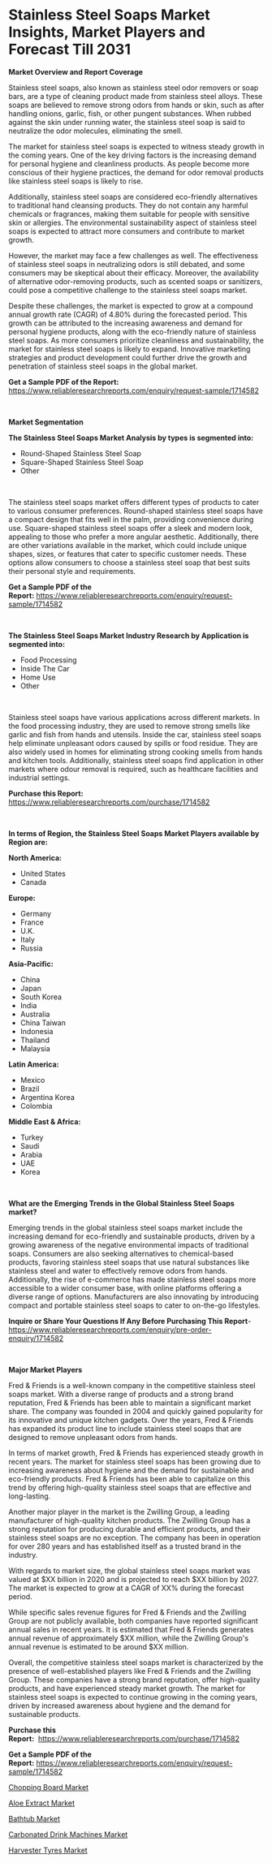 <p><h1>Stainless Steel Soaps Market Insights, Market Players and Forecast Till 2031</h1></p><p><strong>Market Overview and Report Coverage</strong></p>
<p><p>Stainless steel soaps, also known as stainless steel odor removers or soap bars, are a type of cleaning product made from stainless steel alloys. These soaps are believed to remove strong odors from hands or skin, such as after handling onions, garlic, fish, or other pungent substances. When rubbed against the skin under running water, the stainless steel soap is said to neutralize the odor molecules, eliminating the smell.</p><p>The market for stainless steel soaps is expected to witness steady growth in the coming years. One of the key driving factors is the increasing demand for personal hygiene and cleanliness products. As people become more conscious of their hygiene practices, the demand for odor removal products like stainless steel soaps is likely to rise.</p><p>Additionally, stainless steel soaps are considered eco-friendly alternatives to traditional hand cleansing products. They do not contain any harmful chemicals or fragrances, making them suitable for people with sensitive skin or allergies. The environmental sustainability aspect of stainless steel soaps is expected to attract more consumers and contribute to market growth.</p><p>However, the market may face a few challenges as well. The effectiveness of stainless steel soaps in neutralizing odors is still debated, and some consumers may be skeptical about their efficacy. Moreover, the availability of alternative odor-removing products, such as scented soaps or sanitizers, could pose a competitive challenge to the stainless steel soaps market.</p><p>Despite these challenges, the market is expected to grow at a compound annual growth rate (CAGR) of 4.80% during the forecasted period. This growth can be attributed to the increasing awareness and demand for personal hygiene products, along with the eco-friendly nature of stainless steel soaps. As more consumers prioritize cleanliness and sustainability, the market for stainless steel soaps is likely to expand. Innovative marketing strategies and product development could further drive the growth and penetration of stainless steel soaps in the global market.</p></p>
<p><strong>Get a Sample PDF of the Report:</strong> <a href="https://www.reliableresearchreports.com/enquiry/request-sample/1714582">https://www.reliableresearchreports.com/enquiry/request-sample/1714582</a></p>
<p>&nbsp;</p>
<p><strong>Market Segmentation</strong></p>
<p><strong>The Stainless Steel Soaps Market Analysis by types is segmented into:</strong></p>
<p><ul><li>Round-Shaped Stainless Steel Soap</li><li>Square-Shaped Stainless Steel Soap</li><li>Other</li></ul></p>
<p>&nbsp;</p>
<p><p>The stainless steel soaps market offers different types of products to cater to various consumer preferences. Round-shaped stainless steel soaps have a compact design that fits well in the palm, providing convenience during use. Square-shaped stainless steel soaps offer a sleek and modern look, appealing to those who prefer a more angular aesthetic. Additionally, there are other variations available in the market, which could include unique shapes, sizes, or features that cater to specific customer needs. These options allow consumers to choose a stainless steel soap that best suits their personal style and requirements.</p></p>
<p><strong>Get a Sample PDF of the Report:</strong>&nbsp;<a href="https://www.reliableresearchreports.com/enquiry/request-sample/1714582">https://www.reliableresearchreports.com/enquiry/request-sample/1714582</a></p>
<p>&nbsp;</p>
<p><strong>The Stainless Steel Soaps Market Industry Research by Application is segmented into:</strong></p>
<p><ul><li>Food Processing</li><li>Inside The Car</li><li>Home Use</li><li>Other</li></ul></p>
<p>&nbsp;</p>
<p><p>Stainless steel soaps have various applications across different markets. In the food processing industry, they are used to remove strong smells like garlic and fish from hands and utensils. Inside the car, stainless steel soaps help eliminate unpleasant odors caused by spills or food residue. They are also widely used in homes for eliminating strong cooking smells from hands and kitchen tools. Additionally, stainless steel soaps find application in other markets where odour removal is required, such as healthcare facilities and industrial settings.</p></p>
<p><strong>Purchase this Report:</strong>&nbsp; <a href="https://www.reliableresearchreports.com/purchase/1714582">https://www.reliableresearchreports.com/purchase/1714582</a></p>
<p>&nbsp;</p>
<p><strong>In terms of Region, the Stainless Steel Soaps Market Players available by Region are:</strong></p>
<p>
    <p> <strong> North America: </strong>
        <ul>
            <li>United States</li>
            <li>Canada</li>
        </ul>
        </p> 
    <p> <strong> Europe: </strong>
        <ul>
            <li>Germany</li>
            <li>France</li>
            <li>U.K.</li>
            <li>Italy</li>
            <li>Russia</li>
        </ul>
        </p> 
    <p> <strong> Asia-Pacific: </strong>
        <ul>
            <li>China</li>
            <li>Japan</li>
            <li>South Korea</li>
            <li>India</li>
            <li>Australia</li>
            <li>China Taiwan</li>
            <li>Indonesia</li>
            <li>Thailand</li>
            <li>Malaysia</li>
        </ul>
        </p> 
    <p> <strong> Latin America: </strong>
        <ul>
            <li>Mexico</li>
            <li>Brazil</li>
            <li>Argentina Korea</li>
            <li>Colombia</li>
        </ul>
        </p> 
    <p> <strong> Middle East & Africa: </strong>
        <ul>
            <li>Turkey</li>
            <li>Saudi</li>
            <li>Arabia</li>
            <li>UAE</li>
            <li>Korea</li>
        </ul>
    </p>
    </p>
<p>&nbsp;</p>
<p><strong>What are the Emerging Trends in the Global Stainless Steel Soaps market?</strong></p>
<p><p>Emerging trends in the global stainless steel soaps market include the increasing demand for eco-friendly and sustainable products, driven by a growing awareness of the negative environmental impacts of traditional soaps. Consumers are also seeking alternatives to chemical-based products, favoring stainless steel soaps that use natural substances like stainless steel and water to effectively remove odors from hands. Additionally, the rise of e-commerce has made stainless steel soaps more accessible to a wider consumer base, with online platforms offering a diverse range of options. Manufacturers are also innovating by introducing compact and portable stainless steel soaps to cater to on-the-go lifestyles.</p></p>
<p><strong>Inquire or Share Your Questions If Any Before Purchasing This Report</strong>- <a href="https://www.reliableresearchreports.com/enquiry/pre-order-enquiry/1714582">https://www.reliableresearchreports.com/enquiry/pre-order-enquiry/1714582</a></p>
<p>&nbsp;</p>
<p><strong>Major Market Players</strong></p>
<p><p>Fred & Friends is a well-known company in the competitive stainless steel soaps market. With a diverse range of products and a strong brand reputation, Fred & Friends has been able to maintain a significant market share. The company was founded in 2004 and quickly gained popularity for its innovative and unique kitchen gadgets. Over the years, Fred & Friends has expanded its product line to include stainless steel soaps that are designed to remove unpleasant odors from hands.</p><p>In terms of market growth, Fred & Friends has experienced steady growth in recent years. The market for stainless steel soaps has been growing due to increasing awareness about hygiene and the demand for sustainable and eco-friendly products. Fred & Friends has been able to capitalize on this trend by offering high-quality stainless steel soaps that are effective and long-lasting.</p><p>Another major player in the market is the Zwilling Group, a leading manufacturer of high-quality kitchen products. The Zwilling Group has a strong reputation for producing durable and efficient products, and their stainless steel soaps are no exception. The company has been in operation for over 280 years and has established itself as a trusted brand in the industry.</p><p>With regards to market size, the global stainless steel soaps market was valued at $XX billion in 2020 and is projected to reach $XX billion by 2027. The market is expected to grow at a CAGR of XX% during the forecast period.</p><p>While specific sales revenue figures for Fred & Friends and the Zwilling Group are not publicly available, both companies have reported significant annual sales in recent years. It is estimated that Fred & Friends generates annual revenue of approximately $XX million, while the Zwilling Group's annual revenue is estimated to be around $XX million.</p><p>Overall, the competitive stainless steel soaps market is characterized by the presence of well-established players like Fred & Friends and the Zwilling Group. These companies have a strong brand reputation, offer high-quality products, and have experienced steady market growth. The market for stainless steel soaps is expected to continue growing in the coming years, driven by increased awareness about hygiene and the demand for sustainable products.</p></p>
<p><strong>Purchase this Report:</strong>&nbsp;&nbsp;<a href="https://www.reliableresearchreports.com/purchase/1714582">https://www.reliableresearchreports.com/purchase/1714582</a></p>
<p></p>
<p><strong>Get a Sample PDF of the Report:</strong>&nbsp;<a href="https://www.reliableresearchreports.com/enquiry/request-sample/1714582">https://www.reliableresearchreports.com/enquiry/request-sample/1714582</a></p>
<p><p><a href="https://github.com/kholmovskayalyudmila/Market-Research-Report-List-2/blob/main/chopping-board-market.md">Chopping Board Market</a></p><p><a href="https://github.com/zebdakicsin/Market-Research-Report-List-2/blob/main/aloe-extract-market.md">Aloe Extract Market</a></p><p><a href="https://github.com/melchekhinf/Market-Research-Report-List-2/blob/main/bathtub-market.md">Bathtub Market</a></p><p><a href="https://github.com/sofyaavrova/Market-Research-Report-List-2/blob/main/carbonated-drink-machines-market.md">Carbonated Drink Machines Market</a></p><p><a href="https://github.com/merzlyukov93/Market-Research-Report-List-2/blob/main/harvester-tyres-market.md">Harvester Tyres Market</a></p></p>
